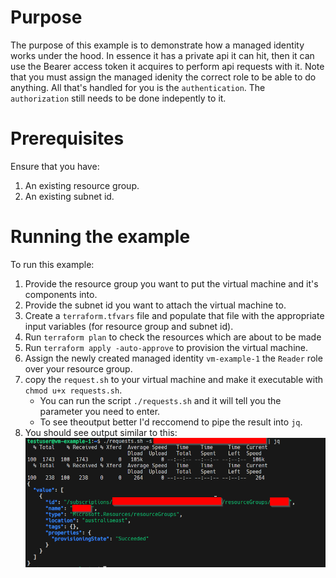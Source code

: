 # Purpose

The purpose of this example is to demonstrate how a managed identity works under the hood. In essence it has a private api it can hit, then it can use the Bearer access token it acquires to perform api requests with it. Note that you must assign the managed idenity the correct role to be able to do anything. All that's handled for you is the `authentication`. The `authorization` still needs to be done indepently to it.

# Prerequisites

Ensure that you have:

1. An existing resource group.
1. An existing subnet id.

# Running the example

To run this example:

1. Provide the resource group you want to put the virtual machine and it's components into.
1. Provide the subnet id you want to attach the virtual machine to.
1. Create a `terraform.tfvars` file and populate that file with the appropriate input variables (for resource group and subnet id).
1. Run `terraform plan` to check the resources which are about to be made
1. Run `terraform apply -auto-approve` to provision the virtual machine.
1. Assign the newly created managed identity `vm-example-1` the `Reader` role over your resource group.
1. copy the `request.sh` to your virtual machine and make it executable with `chmod u+x requests.sh`.
   - You can run the script `./requests.sh` and it will tell you the parameter you need to enter.
   - To see theoutput better I'd reccomend to pipe the result into `jq`.
1. You should see output similar to this:
   ![Output of running the requests script](./images/output.png)
